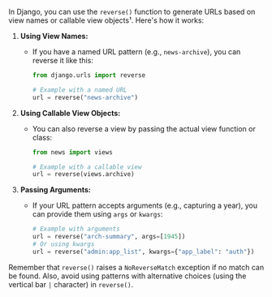 In Django, you can use the `reverse()` function to generate URLs based on view names or callable view objects¹. Here's how it works:

1. **Using View Names:**
   - If you have a named URL pattern (e.g., `news-archive`), you can reverse it like this:
     ```python
     from django.urls import reverse

     # Example with a named URL
     url = reverse("news-archive")
     ```

2. **Using Callable View Objects:**
   - You can also reverse a view by passing the actual view function or class:
     ```python
     from news import views

     # Example with a callable view
     url = reverse(views.archive)
     ```

3. **Passing Arguments:**
   - If your URL pattern accepts arguments (e.g., capturing a year), you can provide them using `args` or `kwargs`:
     ```python
     # Example with arguments
     url = reverse("arch-summary", args=[1945])
     # Or using kwargs
     url = reverse("admin:app_list", kwargs={"app_label": "auth"})
     ```

Remember that `reverse()` raises a `NoReverseMatch` exception if no match can be found. Also, avoid using patterns with alternative choices (using the vertical bar `|` character) in `reverse()`.
